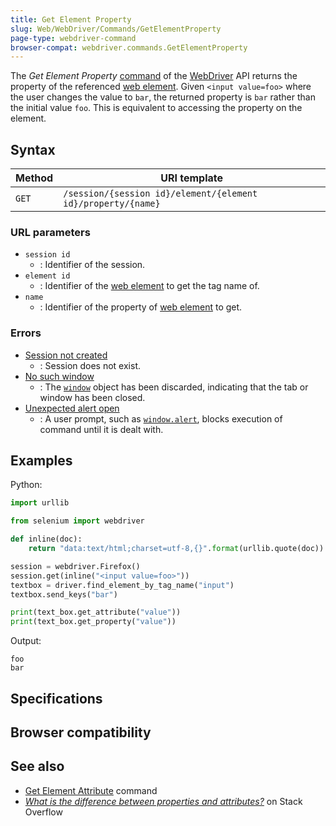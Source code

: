```yaml
---
title: Get Element Property
slug: Web/WebDriver/Commands/GetElementProperty
page-type: webdriver-command
browser-compat: webdriver.commands.GetElementProperty
---
```




The _Get Element Property_ [command](/Web/WebDriver/Commands) of the [WebDriver](/Web/WebDriver) API returns the property of the referenced [web element](/Web/WebDriver/WebElement). Given `<input value=foo>` where the user changes the value to `bar`, the returned property is `bar` rather than the initial value `foo`. This is equivalent to accessing the property on the element.

## Syntax

| Method | URI template                                                 |
| ------ | ------------------------------------------------------------ |
| `GET`  | `/session/{session id}/element/{element id}/property/{name}` |

### URL parameters

- `session id`
  - : Identifier of the session.
- `element id`
  - : Identifier of the [web element](/Web/WebDriver/WebElement) to get the tag name of.
- `name`
  - : Identifier of the property of [web element](/Web/WebDriver/WebElement) to get.

### Errors

- [Session not created](/Web/WebDriver/Errors/SessionNotCreated)
  - : Session does not exist.
- [No such window](/Web/WebDriver/Errors/NoSuchWindow)
  - : The [`window`](/Web/API/Window) object has been discarded, indicating that the tab or window has been closed.
- [Unexpected alert open](/Web/WebDriver/Errors/UnexpectedAlertOpen)
  - : A user prompt, such as [`window.alert`](/Web/API/Window/alert), blocks execution of command until it is dealt with.

## Examples

Python:

```python
import urllib

from selenium import webdriver

def inline(doc):
    return "data:text/html;charset=utf-8,{}".format(urllib.quote(doc))

session = webdriver.Firefox()
session.get(inline("<input value=foo>"))
textbox = driver.find_element_by_tag_name("input")
textbox.send_keys("bar")

print(text_box.get_attribute("value"))
print(text_box.get_property("value"))
```

Output:

```plain
foo
bar
```

## Specifications



## Browser compatibility



## See also

- [Get Element Attribute](/Web/WebDriver/Commands/GetElementAttribute) command
- _[What is the difference between properties and attributes?](https://stackoverflow.com/questions/6003819/what-is-the-difference-between-properties-and-attributes-in-html)_ on Stack Overflow

